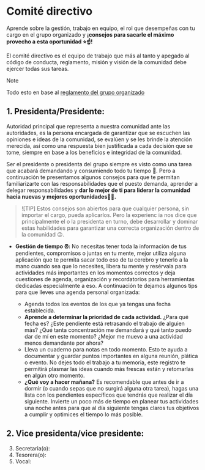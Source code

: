 # Comité directivo
Aprende sobre la gestión, trabajo en equipo, el rol que desempeñas con tu cargo en el grupo organizado y **¡consejos para sacarle el máximo provecho a esta oportunidad ⭐☝️!**

El comité directivo es el equipo de trabajo que más al tanto y apegado al código de conducta, reglamento, misión y visión de la comunidad debe ejercer todas sus tareas.

>[!NOTE]
> Todo esto en base al [reglamento del grupo organizado](https://tinyurl.com/reglamentobee)

## 1. Presidenta/Presidente:
Autoridad principal que representa a nuestra comunidad ante las autoridades, es la persona encargada de garantizar que se escuchen las opiniones e ideas de la comunidad, se evalúen y se les brinde la atención merecida, así como una respuesta bien justificada a cada decisión que se tome, siempre en base a los beneficios e integridad de la comunidad.

Ser el presidente o presidenta del grupo siempre es visto como una tarea que acabará demandando y consumiendo todo tu tiempo 🤯. Pero a continuación te presentamos algunos consejos para que te permitan familiarizarte con las responsabilidades que el puesto demanda, aprender a delegar responsabilidades y **dar lo mejor de ti para liderar la comunidad hacia nuevas y mejores oportunidades💛🐝.**

>![TIP]
> Estos consejos son abiertos para que cualquier persona, sin importar el cargo, pueda aplicarlos. Pero la experienc ia nos dice que principalmente el o la presidenta en turno, debe desarrollar y dominar estas habilidades para garantizar una correcta organización dentro de la comunidad 😉.

- **Gestión de tiempo ⏰:** No necesitas tener toda la información de tus pendientes, compromisos o juntas en tu mente, mejor utiliza alguna aplicación que te permita sacar todo eso de tu cerebro y tenerlo a la mano cuando sea que lo necesites, libera tu mente y resérvala para actividades más importantes en los momentos correctos y deja cuestiones de agenda, organización y recordatorios para herramientas dedicadas especialmente a eso. A continuación te dejamos algunos tips para que lleves una agenda personal organizada:
    
    - Agenda todos los eventos de los que ya tengas una fecha establecida.
    - **Aprende a determinar la prioridad de cada actividad.** ¿Para qué fecha es? ¿Este pendiente está retrasando el trabajo de alguien más? ¿Qué tanta concentración me demandará y qué tanto puedo dar de mí en este momento? ¿Mejor me muevo a una actividad menos demandante por ahora?
    - Lleva un cuaderno para notas en todo momento. Esto te ayuda a documentar y guardar puntos importantes en alguna reunión, plática o evento. No dejes todo el trabajo a tu memoria, este registro te permitirá plasmar las ideas cuando más frescas están y retomarlas en algún otro momento.
    - **¿Qué voy a hacer mañana?** Es recomendable que antes de ir a dormir (o cuando sepas que no surgirá alguna otra tarea), hagas una lista con los pendientes específicos que tendrás que realizar el día siguiente. Invierte un poco más de tiempo en planear tus actividades una noche antes para que al día siguiente tengas claros tus objetivos a cumplir y optimices el tiempo lo más posible. 



## 2. Vice presidenta/vice presidente:

3. Secretaria(o):
4. Tesorera(o):
5. Vocal: